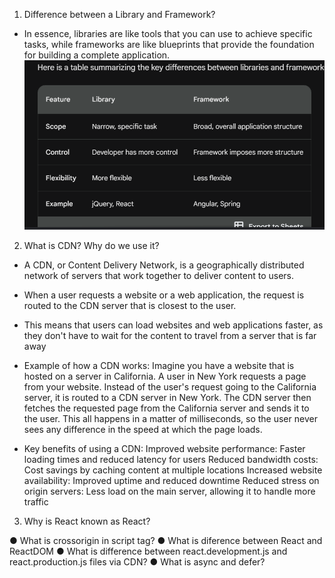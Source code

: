 1. Difference between a Library and Framework?
- In essence, libraries are like tools that you can use to achieve specific tasks, while frameworks are like blueprints that provide the foundation for building a complete application.
![Alt text](image.png)



2. What is CDN? Why do we use it?
- A CDN, or Content Delivery Network, is a geographically distributed network of servers that work together to deliver content to users.
- When a user requests a website or a web application, the request is routed to the CDN server that is closest to the user.
- This means that users can load websites and web applications faster, as they don't have to wait for the content to travel from a server that is far away

- Example of how a CDN works:
Imagine you have a website that is hosted on a server in California. A user in New York requests a page from your website. Instead of the user's request going to the California server, it is routed to a CDN server in New York. The CDN server then fetches the requested page from the California server and sends it to the user. This all happens in a matter of milliseconds, so the user never sees any difference in the speed at which the page loads.

- Key benefits of using a CDN:
Improved website performance: Faster loading times and reduced latency for users
Reduced bandwidth costs: Cost savings by caching content at multiple locations
Increased website availability: Improved uptime and reduced downtime
Reduced stress on origin servers: Less load on the main server, allowing it to handle more traffic


3. Why is React known as React?


● What is crossorigin in script tag?
● What is diference between React and ReactDOM
● What is difference between react.development.js and react.production.js files via CDN?
● What is async and defer?